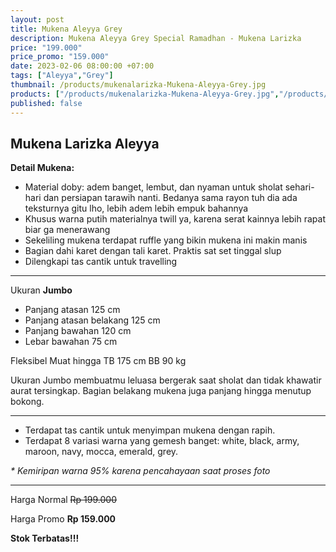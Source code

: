 ```yaml
---
layout: post
title: Mukena Aleyya Grey
description: Mukena Aleyya Grey Special Ramadhan - Mukena Larizka
price: "199.000"
price_promo: "159.000"
date: 2023-02-06 08:00:00 +07:00
tags: ["Aleyya","Grey"]
thumbnail: /products/mukenalarizka-Mukena-Aleyya-Grey.jpg
products: ["/products/mukenalarizka-Mukena-Aleyya-Grey.jpg","/products/mukenalarizka-Mukena-Aleyya-All-Color.jpg"]
published: false
---
```


## Mukena Larizka Aleyya ##

**Detail Mukena:**

* Material doby: adem banget, lembut, dan nyaman untuk sholat sehari-hari dan persiapan tarawih nanti. Bedanya sama rayon tuh dia ada teksturnya gitu lho, lebih adem lebih empuk bahannya
* Khusus warna putih materialnya twill ya, karena serat kainnya lebih rapat biar ga menerawang
* Sekeliling mukena terdapat ruffle yang bikin mukena ini makin manis
* Bagian dahi karet dengan tali karet. Praktis sat set tinggal slup
* Dilengkapi tas cantik untuk travelling

---

Ukuran **Jumbo**

* Panjang atasan 125 cm
* Panjang atasan belakang 125 cm
* Panjang bawahan 120 cm
* Lebar bawahan 75 cm

Fleksibel Muat hingga TB 175 cm BB 90 kg

Ukuran Jumbo membuatmu leluasa bergerak saat sholat dan tidak khawatir aurat tersingkap. Bagian belakang mukena juga panjang hingga menutup bokong.

---

* Terdapat tas cantik untuk menyimpan mukena dengan rapih.
* Terdapat 8 variasi warna yang gemesh banget: white, black, army, maroon, navy, mocca, emerald, grey.

_* Kemiripan warna 95% karena pencahayaan saat proses foto_

---

Harga Normal ~~Rp 199.000~~

Harga Promo **Rp 159.000**

**Stok Terbatas!!!**

